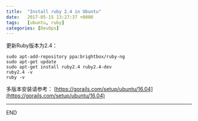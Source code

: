 ```yaml
---
title:  "Install ruby 2.4 in Ubuntu"
date:   2017-05-15 13:27:37 +0000
tags:   [ubuntu, ruby]
categories: [DevOps]
---
```

更新Ruby版本为2.4：

```
sudo apt-add-repository ppa:brightbox/ruby-ng
sudo apt-get update
sudo apt-get install ruby2.4 ruby2.4-dev
ruby2.4 -v
ruby -v
```

多版本安装请参考： [https://gorails.com/setup/ubuntu/16.04](https://gorails.com/setup/ubuntu/16.04)


---
END
